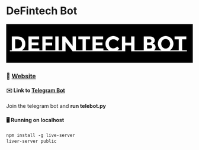 # DeFintech Bot
![DeFintech](https://github.com/hambalah/defintech-bot/blob/main/landing/public/assets/logo-white.png)

### :bank: [Website](https://defintech-bot.vercel.app/)
#### :envelope: Link to [Telegram Bot](https://t.me/DeFintechBot)
Join the telegram bot and **run telebot.py**

#### :desktop_computer: Running on localhost
```
npm install -g live-server
liver-server public
```


